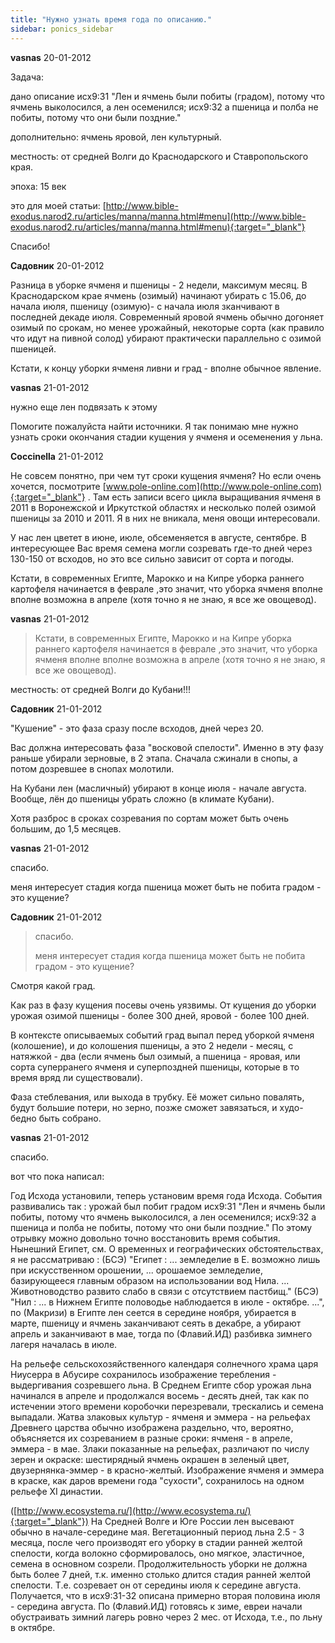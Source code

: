 ```yaml
---
title: "Нужно узнать время года по описанию."
sidebar: ponics_sidebar
---
```


**vasnas** 20-01-2012

Задача:

дано описание исх9:31 "Лен и ячмень были побиты (градом), потому что ячмень выколосился, а лен осеменился; исх9:32 а пшеница и полба не побиты, потому что они были поздние."

дополнительно: ячмень яровой, лен культурный.

местность: от средней Волги до Краснодарского и Ставропольского края.

эпоха: 15 век

это для моей статьи: [http://www.bible-exodus.narod2.ru/articles/manna/manna.html#menu](http://www.bible-exodus.narod2.ru/articles/manna/manna.html#menu){:target="_blank"}

Спасибо!


**Садовник** 20-01-2012

Разница в уборке ячменя и пшеницы - 2 недели, максимум месяц. В Краснодарском крае ячмень (озимый) начинают убирать с 15.06, до начала июля, пшеницу (озимую)- с начала июля зканчивают в последней декаде июля. Современный яровой ячмень обычно догоняет озимый по срокам, но менее урожайный, некоторые сорта (как правило что идут на пивной солод) убирают практически параллельно с озимой пшеницей.

Кстати, к концу уборки ячменя ливни и град - вполне обычное явление.


**vasnas** 21-01-2012

нужно еще лен подвязать к этому

Помогите пожалуйста найти источники. Я так понимаю мне нужно узнать сроки окончания стадии кущения у ячменя и осеменения у льна.


**Coccinella** 21-01-2012

Не совсем понятно, при чем тут сроки кущения ячменя? Но если очень хочется, посмотрите [www.pole-online.com](http://www.pole-online.com){:target="_blank"} . Там есть записи всего цикла выращивания ячменя в 2011 в Воронежской и Иркутсткой областях и несколько полей озимой пшеницы за 2010 и 2011. Я в них не вникала, меня овощи интересовали.

У нас лен цветет в июне, июле, обсеменяется в августе, сентябре. В интересующее Вас время семена могли созревать где-то дней через 130-150 от всходов, но это все сильно зависит от сорта и погоды.

Кстати, в современных Египте, Марокко и на Кипре уборка раннего картофеля начинается в феврале ,это значит, что уборка ячменя вполне вполне возможна в апреле (хотя точно я не знаю, я все же овощевод).


**vasnas** 21-01-2012

> Кстати, в современных Египте, Марокко и на Кипре уборка раннего картофеля начинается в феврале ,это значит, что уборка ячменя вполне вполне возможна в апреле (хотя точно я не знаю, я все же овощевод).

местность: от средней Волги до Кубани!!!


**Садовник** 21-01-2012

"Кушение" - это фаза сразу после всходов, дней через 20.

Вас должна интересовать фаза "восковой спелости". Именно в эту фазу раньше убирали зерновые, в 2 этапа. Сначала сжинали в снопы, а потом дозревшее в снопах молотили.

На Кубани лен (масличный) убирают в конце июля - начале августа. Вообще, лён до пшеницы убрать сложно (в климате Кубани).

Хотя разброс в сроках созревания по сортам может быть очень большим, до 1,5 месяцев. 


**vasnas** 21-01-2012

спасибо.

меня интересует стадия когда пшеница может быть не побита градом - это кущение?


**Садовник** 21-01-2012

> спасибо.
> 
> меня интересует стадия когда пшеница может быть не побита градом - это кущение?

Смотря какой град.

Как раз в фазу кущения посевы очень уязвимы. От кущения до уборки урожая озимой пшеницы - более 300 дней, яровой - более 100 дней. 

В контексте описываемых событий град выпал перед уборкой ячменя (колошение), и до колошения пшеницы, а это 2 недели - месяц, с натяжкой - два (если ячмень был озимый, а пшеница - яровая, или сорта суперранего ячменя и суперпоздней пшеницы, которые в то время вряд ли существовали). 

Фаза стеблевания, или выхода в трубку. Её может сильно повалять, будут большие потери, но зерно, позже сможет завязаться, и худо-бедно быть собрано.


**vasnas** 21-01-2012

спасибо.

вот что пока написал:

Год Исхода установили, теперь установим время года Исхода. События развивались так : урожай был побит градом исх9:31 "Лен и ячмень были побиты, потому что ячмень выколосился, а лен осеменился; исх9:32 а пшеница и полба не побиты, потому что они были поздние." По этому отрывку можно довольно точно восстановить время события. Нынешний Египет, см. О	временных и географических обстоятельствах, я не рассматриваю : (БСЭ) "Египет : ... земледелие в Е. возможно лишь при искусственном орошении, ... орошаемое земледелие, базирующееся главным образом на использовании вод Нила. ... Животноводство развито слабо в связи с отсутствием пастбищ." (БСЭ) "Нил : ... в Нижнем Египте половодье наблюдается в июле - октябре. ...", по (Макризи) в Египте лен сеется в середине ноября, убирается в марте, пшеницу и ячмень заканчивают сеять в декабре, а убирают апрель и заканчивают в мае, тогда по (Флавий.ИД) разбивка зимнего лагеря началась в июле.

На рельефе сельскохозяйственного календаря солнечного храма царя Ниусерра в Абусире сохранилось изображение теребления - выдергивания созревшего льна. В Среднем Египте сбор урожая льна начинался в апреле и продолжался восемь - десять дней, так как по истечении этого времени коробочки перезревали, трескались и семена выпадали. Жатва злаковых культур - ячменя и эммера - на рельефах Древнего царства обычно изображена раздельно, что, вероятно, объясняется их созреванием в разные сроки: ячменя - в апреле, эммера - в мае. Злаки показанные на рельефах, различают по числу зерен и окраске: шестирядный ячмень окрашен в зеленый цвет, двузернянка-эммер - в красно-желтый. Изображение ячменя и эммера в краске, как даров времени года "сухости", сохранилось на одном рельефе XI династии. 

([http://www.ecosystema.ru/](http://www.ecosystema.ru/){:target="_blank"}) На Средней Волге и Юге России лен высевают обычно в начале-середине мая. Вегетационный период льна 2.5 - 3 месяца, после чего производят его уборку в стадии ранней желтой спелости, когда волокно сформировалось, оно мягкое, эластичное, семена в основном созрели. Продолжительность уборки не должна быть более 7 дней, т.к. именно столько длится стадия ранней желтой спелости. Т.е. созревает он от середины июля к середине августа. Получается, что в исх9:31-32 описана примерно вторая половина июля - середина августа. По (Флавий.ИД) готовясь к зиме, евреи начали обустраивать зимний лагерь ровно через 2 мес. от Исхода, т.е., по льну в октябре.


